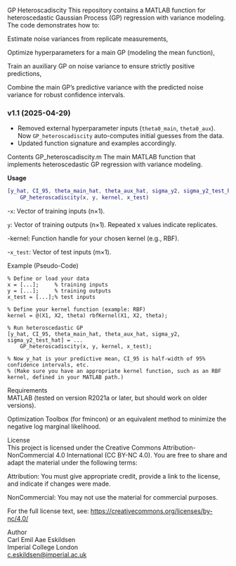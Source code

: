 GP Heteroscadiscity
This repository contains a MATLAB function for heteroscedastic Gaussian Process (GP) regression with variance modeling. The code demonstrates how to:

Estimate noise variances from replicate measurements,

Optimize hyperparameters for a main GP (modeling the mean function),

Train an auxiliary GP on noise variance to ensure strictly positive predictions,

Combine the main GP’s predictive variance with the predicted noise variance for robust confidence intervals.

### v1.1 (2025-04-29)

- Removed external hyperparameter inputs (`theta0_main`, `theta0_aux`).  
  Now `GP_heteroscadiscity` auto-computes initial guesses from the data.
- Updated function signature and examples accordingly.


Contents
GP_heteroscadiscity.m
The main MATLAB function that implements heteroscedastic GP regression with variance modeling.

**Usage**

```matlab
[y_hat, CI_95, theta_main_hat, theta_aux_hat, sigma_y2, sigma_y2_test_hat] = ...
    GP_heteroscadiscity(x, y, kernel, x_test)

```

-`x`: Vector of training inputs (n×1).  

`y`: Vector of training outputs (n×1). Repeated x values indicate replicates.  

-kernel: Function handle for your chosen kernel (e.g., RBF).  

-`x_test`: Vector of test inputs (m×1).  

Example (Pseudo-Code)  
```
% Define or load your data  
x = [...];     % training inputs  
y = [...];     % training outputs  
x_test = [...];% test inputs  

% Define your kernel function (example: RBF)  
kernel = @(X1, X2, theta) rbfKernel(X1, X2, theta);  

% Run heteroscedastic GP  
[y_hat, CI_95, theta_main_hat, theta_aux_hat, sigma_y2, sigma_y2_test_hat] = ...
    GP_heteroscadiscity(x, y, kernel, x_test);

% Now y_hat is your predictive mean, CI_95 is half-width of 95% confidence intervals, etc.
% (Make sure you have an appropriate kernel function, such as an RBF kernel, defined in your MATLAB path.)  
```

Requirements  
MATLAB (tested on version R2021a or later, but should work on older versions).  

Optimization Toolbox (for fmincon) or an equivalent method to minimize the negative log marginal likelihood.  

License  
This project is licensed under the Creative Commons Attribution-NonCommercial 4.0 International (CC BY-NC 4.0). You are free to share and adapt the material under the following terms:

Attribution: You must give appropriate credit, provide a link to the license, and indicate if changes were made.  

NonCommercial: You may not use the material for commercial purposes.  

For the full license text, see: https://creativecommons.org/licenses/by-nc/4.0/  

Author  
Carl Emil Aae Eskildsen  
Imperial College London  
c.eskildsen@imperial.ac.uk  
